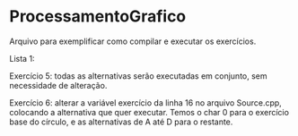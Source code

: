 # ProcessamentoGrafico

Arquivo para exemplificar como compilar e executar os exercícios.

Lista 1:
  
  Exercício 5: todas as alternativas serão executadas em conjunto, sem necessidade de alteração.
  
  Exercício 6: alterar a variável exercício da linha 16 no arquivo Source.cpp, colocando a alternativa que quer executar. Temos o char 0 para o exercício base do círculo, e as alternativas de A até D para o restante.
